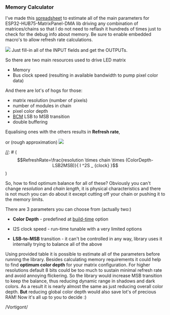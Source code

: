 ### Memory Calculator

I've made this [spreadsheet](memcalc.xlsm) to estimate all of the main parameters for ESP32-HUB75-MatrixPanel-DMA lib driving any combination of matrices/chains so that I do not need to reflash it hundreds of times just to check for the debug info about memory.
Be sure to enable embedded macro's to allow refresh rate calculations.

![](i2scalc.png)
Just fill-in all of the INPUT fields and get the OUTPUTs.

So there are  two main resources used to drive LED matrix
 - Memory
 - Bus clock speed (resulting in available bandwidth to pump pixel color data)

And there are lot's of hogs for those:
 - matrix resolution (number of pixels)
 - number of modules in chain
 - pixel color depth
 - [BCM](http://www.batsocks.co.uk/readme/art_bcm_5.htm) LSB to MSB transition
 - double buffering

Equalising ones with the others results in **Refresh rate**,

or (rough approximation) 
<img src="https://render.githubusercontent.com/render/math?math=RefreshRate=\frac{%20I%20^2S%20_%20{clock}%20}{resolution%20\times%20chain%20\times%20(ColorDepth-LSB2MSB)}">

[//]: # (github markdown does not like LaTex formulas)
[//]: # ($$RefreshRate=\frac{resolution \times chain \times (ColorDepth-LSB2MSB)}{ I ^2S _ {clock} }$$)

So, how to find optimum balance for all of these? Obviously you can't change *resolution* and *chain length*, it is physical characteristics and there is not much you can do about it except cutting off your chain or pushing it to the memory limits.

There are 3 parameters you can choose from (actually two:)
 - **Color Depth** - predefined at [build-time](/doc/BuildOptions.md) option

 -   I2S clock speed - run-time tunable with a very limited options

- **LSB-to-MSB** transition - it can't  be controlled in any way, library uses it internally trying to balance all of the above 

Using provided table it is possible to estimate all of the parameters before running the library. Besides calculating memory requirements it could help to find **optimum color depth** for your matrix configuration. For higher resolutions default 8 bits could be too much to sustain minimal refresh rate and avoid annoying flickering. So the library would increase MSB transition to keep the balance, thus reducing dynamic range in shadows and dark colors. As a result it is nearly almost the same as just reducing overall color depth. **But** reducing global color depth would also save lot's of precious RAM!
Now it's all up to you to decide :)

/Vortigont/

